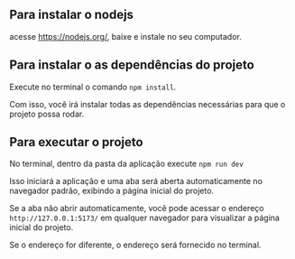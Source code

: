 ## Para instalar o nodejs
acesse https://nodejs.org/, baixe e instale no seu computador.

## Para instalar o as dependências do projeto
Execute no terminal o comando `npm install`.

Com isso, você irá instalar todas as dependências necessárias para que o projeto possa rodar.

## Para executar o projeto
No terminal, dentro da pasta da aplicação execute `npm run dev`

Isso iniciará a aplicação e uma aba será aberta automaticamente no navegador padrão, exibindo a página inicial do projeto. 

Se a aba não abrir automaticamente, você pode acessar o endereço `http://127.0.0.1:5173/` em qualquer navegador para visualizar a página inicial do projeto.

Se o endereço for diferente, o endereço será fornecido no terminal.